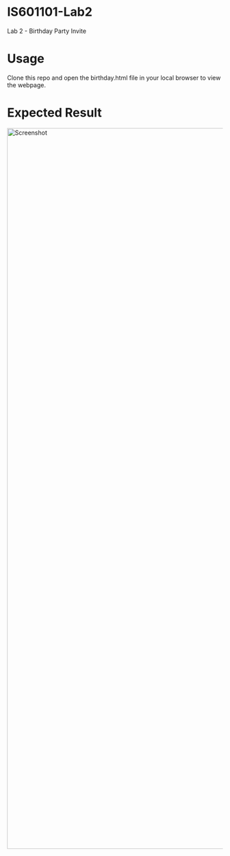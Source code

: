 # IS601101-Lab2
Lab 2 - Birthday Party Invite

# Usage
Clone this repo and open the birthday.html file in your local browser to view the webpage.

# Expected Result
<img width="1680" alt="Screenshot" src="https://github.com/VenkataSaiRahulSunkari/IS601101-Lab2/assets/46460105/e7815488-8a77-42ab-a7cb-1f1157cf8c14">
